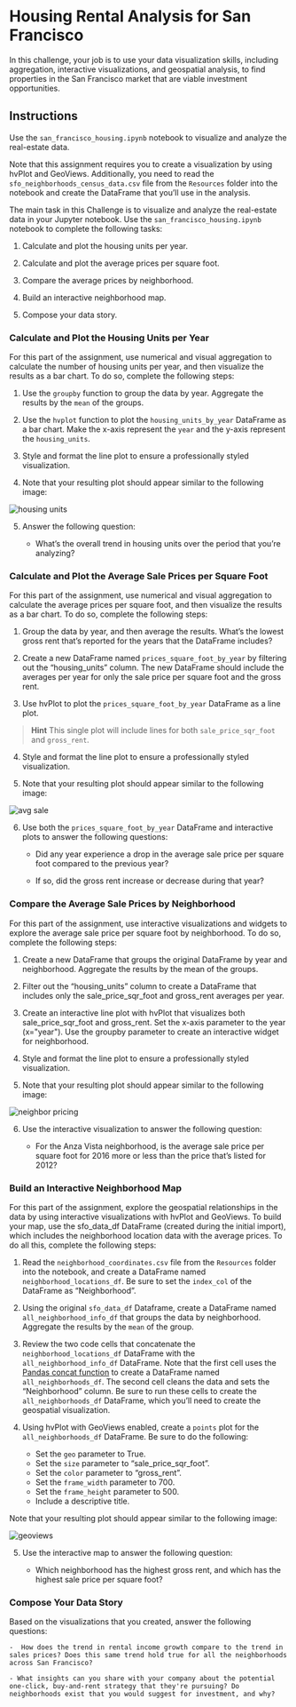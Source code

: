 # **Housing Rental Analysis for San Francisco**
In this challenge, your job is to use your data visualization skills, including aggregation, interactive visualizations, and geospatial analysis, to find properties in the San Francisco market that are viable investment opportunities.

## **Instructions**
Use the ```san_francisco_housing.ipynb``` notebook to visualize and analyze the real-estate data.

Note that this assignment requires you to create a visualization by using hvPlot and GeoViews. Additionally, you need to read the ```sfo_neighborhoods_census_data.csv``` file from the ```Resources``` folder into the notebook and create the DataFrame that you’ll use in the analysis.

The main task in this Challenge is to visualize and analyze the real-estate data in your Jupyter notebook. Use the ```san_francisco_housing.ipynb``` notebook to complete the following tasks:

1. Calculate and plot the housing units per year.

2. Calculate and plot the average prices per square foot.

3. Compare the average prices by neighborhood.

4. Build an interactive neighborhood map.

5. Compose your data story.

### Calculate and Plot the Housing Units per Year
For this part of the assignment, use numerical and visual aggregation to calculate the number of housing units per year, and then visualize the results as a bar chart. To do so, complete the following steps:

1. Use the ```groupby``` function to group the data by year. Aggregate the results by the ```mean``` of the groups.

2. Use the ```hvplot``` function to plot the ```housing_units_by_year``` DataFrame as a bar chart. Make the x-axis represent the ``year`` and the y-axis represent the ```housing_units```.

3. Style and format the line plot to ensure a professionally styled visualization.

4. Note that your resulting plot should appear similar to the following image:

![housing units](Starter_Code/Images/zoomed-housing-units-by-year.png)

5. Answer the following question:

    - What’s the overall trend in housing units over the period that you’re analyzing?

### Calculate and Plot the Average Sale Prices per Square Foot
For this part of the assignment, use numerical and visual aggregation to calculate the average prices per square foot, and then visualize the results as a bar chart. To do so, complete the following steps:

1. Group the data by year, and then average the results. What’s the lowest gross rent that’s reported for the years that the DataFrame includes?

2. Create a new DataFrame named ```prices_square_foot_by_year``` by filtering out the “housing_units” column. The new DataFrame should include the averages per year for only the sale price per square foot and the gross rent.

3. Use hvPlot to plot the ```prices_square_foot_by_year``` DataFrame as a line plot.

> **Hint** This single plot will include lines for both ```sale_price_sqr_foot``` and ```gross_rent```.

4. Style and format the line plot to ensure a professionally styled visualization.

5. Note that your resulting plot should appear similar to the following image:

![avg sale](Starter_Code/Images/avg-sale-px-sq-foot-gross-rent.png)

6. Use both the ```prices_square_foot_by_year``` DataFrame and interactive plots to answer the following questions:

    - Did any year experience a drop in the average sale price per square foot compared to the previous year?

    - If so, did the gross rent increase or decrease during that year?

### Compare the Average Sale Prices by Neighborhood
For this part of the assignment, use interactive visualizations and widgets to explore the average sale price per square foot by neighborhood. To do so, complete the following steps:

1. Create a new DataFrame that groups the original DataFrame by year and neighborhood. Aggregate the results by the mean of the groups.

2. Filter out the “housing_units” column to create a DataFrame that includes only the sale_price_sqr_foot and gross_rent averages per year.

3. Create an interactive line plot with hvPlot that visualizes both sale_price_sqr_foot and gross_rent. Set the x-axis parameter to the year (x="year"). Use the groupby parameter to create an interactive widget for neighborhood.

4. Style and format the line plot to ensure a professionally styled visualization.

5. Note that your resulting plot should appear similar to the following image:

![neighbor pricing](Starter_Code/Images/pricing-info-by-neighborhood.png)

6. Use the interactive visualization to answer the following question:

    - For the Anza Vista neighborhood, is the average sale price per square foot for 2016 more or less than the price that’s listed for 2012?

### Build an Interactive Neighborhood Map
For this part of the assignment, explore the geospatial relationships in the data by using interactive visualizations with hvPlot and GeoViews. To build your map, use the sfo_data_df DataFrame (created during the initial import), which includes the neighborhood location data with the average prices. To do all this, complete the following steps:

1. Read the ```neighborhood_coordinates.csv``` file from the ```Resources``` folder into the notebook, and create a DataFrame named ```neighborhood_locations_df```. Be sure to set the ```index_col``` of the DataFrame as “Neighborhood”.

2. Using the original ```sfo_data_df``` Dataframe, create a DataFrame named ```all_neighborhood_info_df``` that groups the data by neighborhood. Aggregate the results by the ```mean``` of the group.

3. Review the two code cells that concatenate the ```neighborhood_locations_df``` DataFrame with the ```all_neighborhood_info_df``` DataFrame. Note that the first cell uses the [Pandas concat function](https://pandas.pydata.org/pandas-docs/stable/reference/api/pandas.concat.html) to create a DataFrame named ```all_neighborhoods_df```. The second cell cleans the data and sets the “Neighborhood” column. Be sure to run these cells to create the ```all_neighborhoods_df``` DataFrame, which you’ll need to create the geospatial visualization.

4. Using hvPlot with GeoViews enabled, create a ```points``` plot for the ```all_neighborhoods_df``` DataFrame. Be sure to do the following:

    - Set the ```geo``` parameter to True.
    - Set the ```size``` parameter to “sale_price_sqr_foot”.
    - Set the ```color``` parameter to “gross_rent”.
    - Set the ```frame_width``` parameter to 700.
    - Set the ```frame_height``` parameter to 500.
    - Include a descriptive title.
 
Note that your resulting plot should appear similar to the following image:

![geoviews](Starter_Code/Images/6-4-geoviews-plot.png)

5. Use the interactive map to answer the following question:
  
    - Which neighborhood has the highest gross rent, and which has the highest sale price per square foot?
  
### Compose Your Data Story
Based on the visualizations that you created, answer the following questions:
  
    -  How does the trend in rental income growth compare to the trend in sales prices? Does this same trend hold true for all the neighborhoods across San Francisco?

    - What insights can you share with your company about the potential one-click, buy-and-rent strategy that they're pursuing? Do neighborhoods exist that you would suggest for investment, and why?
